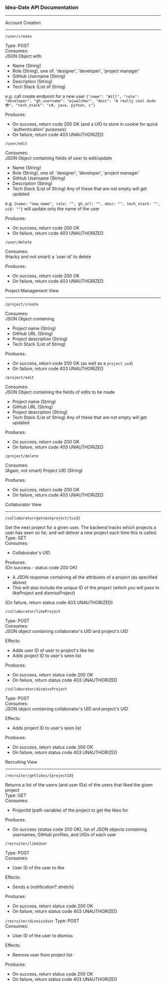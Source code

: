### Idea-Date API Documentation 

---


Account Creation 

---

```/user/create```

Type: POST <br>
Consumes: <br>
JSON Object with 
- Name (String)
- Role (String), one of: 'designer', 'developer', 'project manager'
- GitHub Username (String)
- Description (String)
- Tech Stack (List of String)

e.g. call create endpoint for a new user
```{"name": "Will", "role": "developer", "gh_username": "wjwalcher", "desc": "A really cool dude 😎", "tech_stack": "c#, java, python, c"}```

Produces: 
- On success, return code 200 OK (and a UID to store in cookie for quick 'authentication' purposes)
- On failure, return code 403 UNAUTHORIZED

```/user/edit```

Consumes: <br>
JSON Object containing fields of user to edit/update
- Name (String)
- Role (String), one of: 'designer', 'developer', 'project manager'
- GitHub Username (String)
- Description (String)
- Tech Stack (List of String)
Any of these that are not empty will get updated

e.g. ```{name: "new_name", role: "", gh_url: "", desc: "", tech_stack: "", uid: ""}```
will update only the name of the user 

Produces:
- On success, return code 200 OK 
- On failure, return code 403 UNAUTHORIZED

```/user/delete```

Consumes: <br>
(Hacky and not smart) a 'user id' to delete <br>

Produces:
- On success, return code 200 OK
- On failure, return code 403 UNAUTHORIZED


Project Management View 

---

```/project/create```

Consumes: <br>
JSON Object containing
- Project name (String)
- GitHub URL (String)
- Project description (String)
- Tech Stack (List of String)

Produces:
- On success, return code 200 OK (as well as a ```project_uid```)
- On failure, return code 403 UNAUTHORIZED


```/project/edit```

Consumes: <br>
JSON Object containing the fields of edits to be made 
- Project name (String) 
- GitHub URL (String)
- Project description (String)
- Tech Stack (List of String)
Any of these that are not empty will get updated

Produces:
- On success, return code 200 OK
- On failure, return code 403 UNAUTHORIZED


```/project/delete```

Consumes: <br>
(Again, not smart) Project UID (String) <br>

Produces:
- On success, return code 200 OK
- On failure, return code 403 UNAUTHORIZED


Collaborator View 

---

```/collaborator/getnextproject/{uid}```

Get the next project for a given user. The backend tracks which projects a user has seen so far, and will deliver a new project each time this is called. <br>
Type: GET <br>
Consumes: 
- Collaborator's UID 

Produces: <br>
(On success - status code 200 OK) 
- A JSON response containing all the attributes of a project (as specified above)
- This will also include the unique ID of the project (which you will pass to likeProject and dismissProject) 

(On failure, return status code 403 UNAUTHORIZED)


```/collaborator/likeProject```

Type: POST <br>
Consumes: <br>
JSON object containing collaborator's UID and project's UID <br>

Effects: 
- Adds user ID of user to project's like list
- Adds project ID to user's seen list

Produces:
- On success, return status code 200 OK
- On failure, return status code 403 UNAUTHORIZED

```/collaborator/dismissProject```

Type: POST <br>
Consumes: <br>
JSON object containing collaborator's UID and project's UID <br>

Effects: 
- Adds project ID to user's seen list

Produces:
- On success, return status code 200 OK
- On failure, return status code 403 UNAUTHORIZED


Recruiting View

---

```/recruiter/getlikes/{projectId}```

Returns a list of the users (and user IDs) of the users that liked the given project <br>
Type: GET <br>
Consumes: 
- ProjectId (path variable) of the project to get the likes for

Produces: 
- On success (status code 200 OK), list of JSON objects containing usernames, GitHub profiles, and UIDs of each user

```/recruiter/likeUser```

Type: POST <br>
Consumes:
- User ID of the user to like

Effects: 
- Sends a (notification? stretch)

Produces:
- On success, return status code 200 OK
- On failure, return status code 403 UNAUTHORIZED 

```/recruiter/dismissUser```
Type: POST <br>
Consumes:
- User ID of the user to dismiss

Effects: 
- Remove user from project list

Produces:
- On success, return status code 200 OK
- On failure, return status code 403 UNAUTHORIZED
